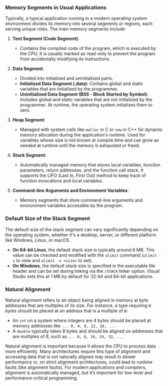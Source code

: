 ### Memory Segments in Usual Applications

Typically, a typical application running in a modern operating system environment divides its memory into several segments or regions, each serving unique roles. The main memory segments include:

1. **Text Segment (Code Segment)**: 
   - Contains the compiled code of the program, which is executed by the CPU. It is usually marked as read-only to prevent the program from accidentally modifying its instructions.

2. **Data Segment**: 
   - Divided into initialized and uninitialized parts.
   - **Initialized Data Segment (.data)**: Contains global and static variables that are initialized by the programmer.
   - **Uninitialized Data Segment (BSS - Block Started by Symbol)**: Includes global and static variables that are not initialized by the programmer. At runtime, the operating system initializes them to zero.

3. **Heap Segment**:
   - Managed with system calls like `malloc` in C or `new` in C++ for dynamic memory allocation during the application's runtime. Used for variables whose size is not known at compile time and can grow as needed at runtime until the memory is exhausted or freed.

4. **Stack Segment**:
   - Automatically managed memory that stores local variables, function parameters, return addresses, and the function call stack. It supports the LIFO (Last In, First Out) method to keep track of function invocations and local variables.

5. **Command-line Arguments and Environment Variables**:
   - Memory segments that store command-line arguments and environment variables accessible by the program.

### Default Size of the Stack Segment

The default size of the stack segment can vary significantly depending on the operating system, whether it's a desktop, server, or different platform like Windows, Linux, or macOS.

- **On 64-bit Linux**, the default stack size is typically around 8 MB. This value can be checked and modified with the `ulimit` command (`ulimit -s` to view and `ulimit -s <size>` to set).
- **On Windows**, the default stack size is specified in the executable file header and can be set during linking via the `/STACK` linker option. Visual Studio sets this at 1 MB by default for 32-bit and 64-bit applications.

### Natural Alignment

Natural alignment refers to an object being aligned in memory at byte addresses that are multiples of its size. For instance, a type requiring `N` bytes should be placed at an address that is a multiple of `N`:

- An `int` on a system where integers are 4 bytes should be placed at memory addresses like `... 0, 4, 8, 12, 16, ...`
- A `double` typically takes 8 bytes and should be aligned on addresses that are multiples of 8, such as `... 0, 8, 16, 24, 32, ...`

Natural alignment is important because it allows the CPU to process data more efficiently. Many architectures require this type of alignment and accessing data that is not naturally aligned may result in slower performance or, on strict alignment architectures, could lead to runtime faults (like alignment faults). For modern applications and compilers, alignment is automatically managed, but it’s important for low-level and performance-critical programming.